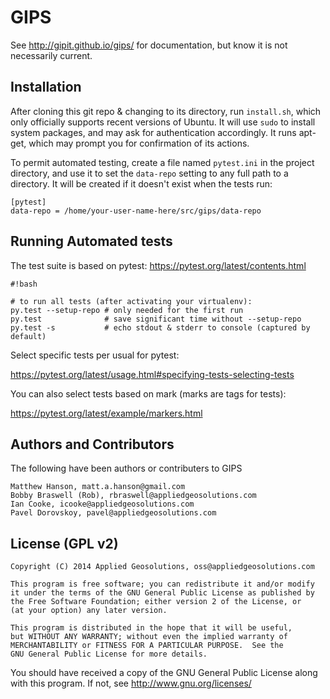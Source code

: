 # GIPS

See http://gipit.github.io/gips/ for documentation, but know it is not
necessarily current.

## Installation

After cloning this git repo & changing to its directory, run `install.sh`,
which only officially supports recent versions of Ubuntu.  It will use `sudo`
to install system packages, and may ask for authentication accordingly.  It
runs apt-get, which may prompt you for confirmation of its actions.

To permit automated testing, create a file named `pytest.ini` in the project
directory, and use it to set the `data-repo` setting to any full path to a
directory.  It will be created if it doesn't exist when the tests run:

```
[pytest]
data-repo = /home/your-user-name-here/src/gips/data-repo
```

## Running Automated tests

The test suite is based on pytest:  https://pytest.org/latest/contents.html

```
#!bash

# to run all tests (after activating your virtualenv):
py.test --setup-repo # only needed for the first run
py.test              # save significant time without --setup-repo
py.test -s           # echo stdout & stderr to console (captured by default)
```

Select specific tests per usual for pytest:

https://pytest.org/latest/usage.html#specifying-tests-selecting-tests

You can also select tests based on mark (marks are tags for tests):

https://pytest.org/latest/example/markers.html

## Authors and Contributors
The following have been authors or contributers to GIPS

    Matthew Hanson, matt.a.hanson@gmail.com
    Bobby Braswell (Rob), rbraswell@appliedgeosolutions.com
    Ian Cooke, icooke@appliedgeosolutions.com
    Pavel Dorovskoy, pavel@appliedgeosolutions.com

## License (GPL v2)

    Copyright (C) 2014 Applied Geosolutions, oss@appliedgeosolutions.com

    This program is free software; you can redistribute it and/or modify
    it under the terms of the GNU General Public License as published by
    the Free Software Foundation; either version 2 of the License, or
    (at your option) any later version.

    This program is distributed in the hope that it will be useful,
    but WITHOUT ANY WARRANTY; without even the implied warranty of
    MERCHANTABILITY or FITNESS FOR A PARTICULAR PURPOSE.  See the
    GNU General Public License for more details.

   You should have received a copy of the GNU General Public License
   along with this program. If not, see <http://www.gnu.org/licenses/>
